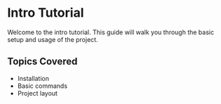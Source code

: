 # Intro Tutorial

Welcome to the intro tutorial. This guide will walk you through the basic setup and usage of the project.

## Topics Covered

- Installation
- Basic commands
- Project layout
